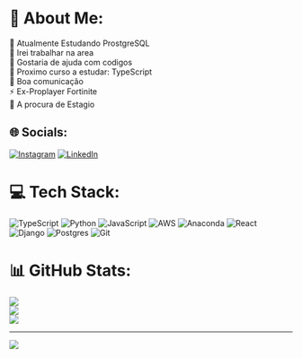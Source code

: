 # 💫 About Me:
🔭 Atualmente Estudando ProstgreSQL<br>👯 Irei trabalhar na area<br>🤝 Gostaria de ajuda com codigos<br>🌱 Proximo curso a estudar: TypeScript<br>💬 Boa comunicação<br>⚡ Ex-Proplayer Fortinite<br>🤑 A procura de Estagio


## 🌐 Socials:
[![Instagram](https://img.shields.io/badge/Instagram-%23E4405F.svg?logo=Instagram&logoColor=white)](https://instagram.com/d.ferreiraz_) [![LinkedIn](https://img.shields.io/badge/LinkedIn-%230077B5.svg?logo=linkedin&logoColor=white)](https://linkedin.com/in/https://www.linkedin.com/in/daniel-azanha-63039b273/) 

# 💻 Tech Stack:
![TypeScript](https://img.shields.io/badge/typescript-%23007ACC.svg?style=for-the-badge&logo=typescript&logoColor=white) ![Python](https://img.shields.io/badge/python-3670A0?style=for-the-badge&logo=python&logoColor=ffdd54) ![JavaScript](https://img.shields.io/badge/javascript-%23323330.svg?style=for-the-badge&logo=javascript&logoColor=%23F7DF1E) ![AWS](https://img.shields.io/badge/AWS-%23FF9900.svg?style=for-the-badge&logo=amazon-aws&logoColor=white) ![Anaconda](https://img.shields.io/badge/Anaconda-%2344A833.svg?style=for-the-badge&logo=anaconda&logoColor=white) ![React](https://img.shields.io/badge/react-%2320232a.svg?style=for-the-badge&logo=react&logoColor=%2361DAFB) ![Django](https://img.shields.io/badge/django-%23092E20.svg?style=for-the-badge&logo=django&logoColor=white) ![Postgres](https://img.shields.io/badge/postgres-%23316192.svg?style=for-the-badge&logo=postgresql&logoColor=white) ![Git](https://img.shields.io/badge/git-%23F05033.svg?style=for-the-badge&logo=git&logoColor=white)
# 📊 GitHub Stats:
![](https://github-readme-stats.vercel.app/api?username=HyDr4-Caltz&theme=gotham&hide_border=false&include_all_commits=false&count_private=false)<br/>
![](https://github-readme-streak-stats.herokuapp.com/?user=HyDr4-Caltz&theme=gotham&hide_border=false)<br/>
![](https://github-readme-stats.vercel.app/api/top-langs/?username=HyDr4-Caltz&theme=gotham&hide_border=false&include_all_commits=false&count_private=false&layout=compact)

---
[![](https://visitcount.itsvg.in/api?id=HyDr4-Caltz&icon=2&color=1)](https://visitcount.itsvg.in)

<!-- Proudly created with GPRM ( https://gprm.itsvg.in ) -->
